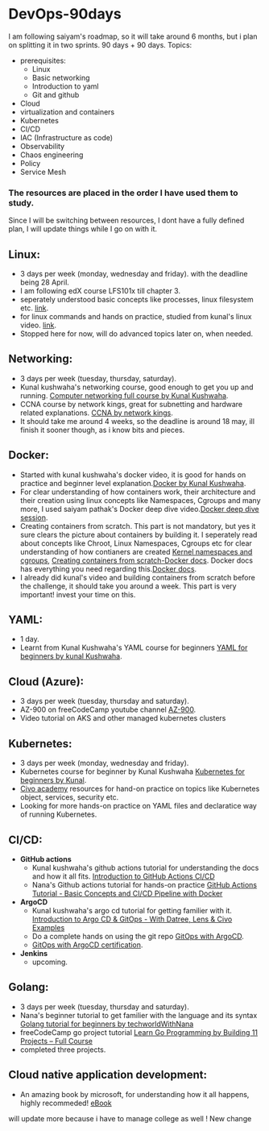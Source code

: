 # DevOps-90days

I am following saiyam's roadmap, so it will take around 6 months, but i plan on splitting it in two sprints. 90 days + 90 days.
Topics:
- prerequisites:
  - Linux
  - Basic networking
  - Introduction to yaml
  - Git and github
- Cloud
- virtualization and containers
- Kubernetes
- CI/CD
- IAC (Infrastructure as code)
- Observability
- Chaos engineering
- Policy
- Service Mesh

### The resources are placed in the order I have used them to study.

Since I will be switching between resources, I dont have a fully defined plan, I will update things while I go on with it.

## Linux:
- 3 days per week (monday, wednesday and friday). with the deadline being 28 April.
- I am following edX course LFS101x till chapter 3.
- seperately understood basic concepts like processes, linux filesystem etc. [link](https://tldp.org/LDP/tlk/tlk-toc.html).
- for linux commands and hands on practice, studied from kunal's linux video. [link](https://www.youtube.com/watch?v=iwolPf6kN-k&t=1285s).
- Stopped here for now, will do advanced topics later on, when needed.

## Networking:
- 3 days per week (tuesday, thursday, saturday).
- Kunal kushwaha's networking course, good enough to get you up and running. [Computer networking full course by Kunal Kushwaha](https://www.youtube.com/watch?v=IPvYjXCsTg8&t=6012s).
- CCNA course by network kings, great for subnetting and hardware related explanations. [CCNA by network kings](https://www.youtube.com/watch?v=rv3QK2UquxM).
- It should take me around 4 weeks, so the deadline is around 18 may, ill finish it sooner though, as i know bits and pieces.

## Docker:
- Started with kunal kushwaha's docker video, it is good for hands on practice and beginner level explanation.[Docker by Kunal Kushwaha](https://www.youtube.com/watch?v=17Bl31rlnRM&t=2222s).
- For clear understanding of how containers work, their architecture and their creation using linux concepts like Namespaces, Cgroups and many more, I used saiyam pathak's Docker deep dive video.[Docker deep dive session](https://www.youtube.com/watch?v=buHPsFgpsgU).
- Creating containers from scratch. This part is not mandatory, but yes it sure clears the picture about containers by building it. I seperately read about concepts like Chroot, Linux Namespaces, Cgroups etc for clear understanding of how contianers are created [Kernel namespaces and cgroups](https://medium.com/@saschagrunert/demystifying-containers-part-i-kernel-space-2c53d6979504), [Creating containers from scratch-Docker docs](https://youtu.be/8fi7uSYlOdc). Docker docs has everything you need regarding this.[Docker docs](https://docs.docker.com/get-started/).
- I already did kunal's video and building containers from scratch before the challenge, it should take you around a week. This part is very important! invest your time on this.
## YAML:
- 1 day.
- Learnt from Kunal Kushwaha's YAML course for beginners [YAML for beginners by kunal Kushwaha](https://www.youtube.com/watch?v=IA90BTozdow&list=PL9gnSGHSqcnoqBXdMwUTRod4Gi3eac2Ak&index=5).

## Cloud (Azure):
- 3 days per week (tuesday, thursday and saturday).
- AZ-900 on freeCodeCamp youtube channel [AZ-900](https://www.youtube.com/watch?v=NKEFWyqJ5XA&list=WL&index=132&t=12s).
- Video tutorial on AKS and other managed kubernetes clusters

## Kubernetes:
- 3 days per week (monday, wednesday and friday).
- Kubernetes course for beginner by Kunal Kushwaha [Kubernetes for beginners by Kunal](https://www.youtube.com/watch?v=KVBON1lA9N8&list=PL9gnSGHSqcnoqBXdMwUTRod4Gi3eac2Ak&index=7).
- [Civo academy](https://www.civo.com/account/academy) resources for hand-on practice on topics like Kubernetes object, services, security etc.
- Looking for more hands-on practice on YAML files and declaratice way of running Kubernetes.

## CI/CD:
- **GitHub actions**
  - Kunal kushwaha's github actions tutorial for understanding the docs and how it all fits. [Introduction to GitHub Actions CI/CD](https://www.youtube.com/watch?v=62N8UiWUdQo)
  - Nana's Github actions tutorial for hands-on practice [GitHub Actions Tutorial - Basic Concepts and CI/CD Pipeline with Docker](https://www.youtube.com/watch?v=R8_veQiYBjI)
- **ArgoCD**
  - Kunal kushwaha's argo cd tutorial for getting familier with it. [Introduction to Argo CD & GitOps - With Datree, Lens & Civo Examples](https://www.youtube.com/watch?v=8YLsQIG2Svo&list=PL9gnSGHSqcnoqBXdMwUTRod4Gi3eac2Ak&index=19)
  - Do a complete hands on using the git repo [GitOps with ArgoCD](https://github.com/prateek041/argo-test).
  - [GitOps with ArgoCD certification](https://learning.codefresh.io/).
- **Jenkins**
  - upcoming.

## Golang:
- 3 days per week (tuesday, thursday and saturday).
- Nana's beginner tutorial to get familier with the language and its syntax [Golang tutorial for beginners by techworldWithNana](https://www.youtube.com/watch?v=yyUHQIec83I&t=6626s)
- freeCodeCamp go project tutorial [Learn Go Programming by Building 11 Projects – Full Course
](https://www.youtube.com/watch?v=jFfo23yIWac&t=15600s)
- completed three projects.

## Cloud native application development:
- An amazing book by microsoft, for understanding how it all happens, highly recommeded! [eBook](https://github.com/prateek041/DevOps-90days/blob/main/resources/Cloud-native-application-dev/Architecting-Cloud-Native-NET-Apps-for-Azure.pdf)


will update more because i have to manage college as well !
New change
